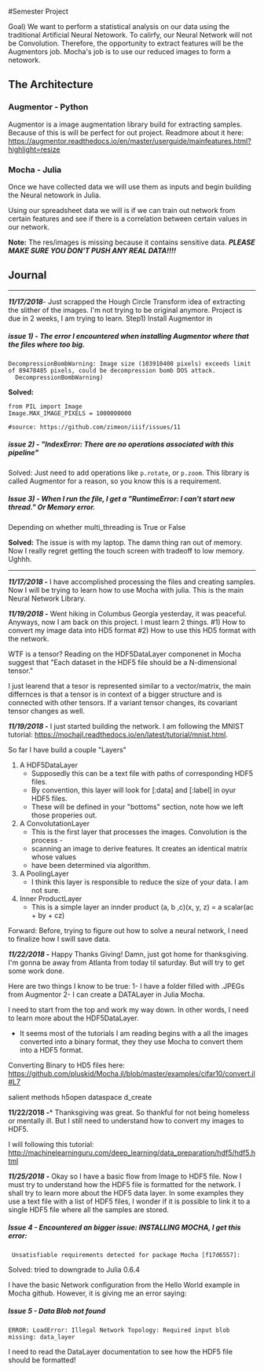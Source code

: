 #Semester Project 

Goal) We want to perform a statistical analysis on our data using the traditional Artificial Neural Netowork. To calirfy, our Neural Network will not be Convolution. Therefore, the opportunity to extract features will be the Augmentors job. 
Mocha's job is to use our reduced images to form a netowork. 


## The Architecture

### Augmentor - Python 
Augmentor is a image augmentation library build for extracting samples. Because of this is will be perfect for out project. 
Readmore about it here: https://augmentor.readthedocs.io/en/master/userguide/mainfeatures.html?highlight=resize		

### Mocha - Julia 
Once we have collected data we will use them as inputs and begin building the Neural netowork in Julia. 

Using our spreadsheet data we will is if we can train out network from certain features and see if there is a correlation between certain values in our network. 

**Note:** The res/images is missing because it contains sensitive data. ***PLEASE MAKE SURE YOU DON'T PUSH ANY REAL DATA!!!!***

## Journal 
---
***11/17/2018***- Just scrapped the Hough Circle Transform idea of extracting the slither of the images. I'm not trying to be original anymore. Project is due in 2 weeks, I am trying to learn. 
Step1) Install Augmentor in 

##### issue 1) - The error I encountered when installing Augmentor where that the files where too big. 

```
DecompressionBombWarning: Image size (103910400 pixels) exceeds limit of 89478485 pixels, could be decompression bomb DOS attack.
  DecompressionBombWarning)
```
**Solved:** 
```
from PIL import Image
Image.MAX_IMAGE_PIXELS = 1000000000

#source: https://github.com/zimeon/iiif/issues/11
```
##### issue 2) - "IndexError: There are no operations associated with this pipeline" 

Solved: Just need to add operations like `p.rotate`, or `p.zoom`. This library is called Augmentor for a reason, so you know this is a requirement. 

##### Issue 3) - When I run the file, I get a "RuntimeError: I can't start new thread." Or Memory error. 

Depending on whether multi_threading is True or False

**Solved:** The issue is with my laptop. The damn thing ran out of memory. Now I really regret getting the touch screen with tradeoff to low memory. Ughhh. 

--- 
***11/17/2018 -*** I have accomplished processing the files and creating samples. Now I will be trying to learn how to use Mocha with julia. This is the main Neural Network Library. 

***11/19/2018 -*** Went hiking in Columbus Georgia yesterday, it was peaceful. Anyways, now I am back on this project. I must learn 2 things.
	#1) How to convert my image data into HD5 format
	#2) How to use this HD5 format with the network. 

WTF is a tensor? Reading on the HDF5DataLayer componenet in Mocha suggest that "Each dataset in the HDF5 file should be a N-dimensional tensor." 

I just learend that a tesor is represented similar to a vector/matrix, the main differnces is that a tensor is in context of a bigger structure and is connected with other tensors. If a variant tensor changes, its covariant tensor changes as well. 

***11/19/2018 -*** I just started building the network. I am following the MNIST tutorial: 	https://mochajl.readthedocs.io/en/latest/tutorial/mnist.html. 

So far I have build a couple "Layers"
1. A HDF5DataLayer 
	- Supposedly this can be a text file with paths of corresponding HDF5 files. 
	- By convention, this layer will look for [:data] and [:label] in oyur HDF5 files.
	- These will be defined in your "bottoms" section, note how we left those properies out. 
2. A ConvolutationLayer 
	- This is the first layer that processes the images. Convolution is the process -
	- scanning an image to derive features. It creates an identical matrix whose values
	- have been determined via algorithm. 
3. A PoolingLayer
	- I think this layer is responsible to reduce the size of your data. I am not sure. 
4. Inner ProductLayer
	- This is a simple layer an innder product (a, b ,c)(x, y, z) = a scalar(ac + by + cz)

Forward: Before, trying to figure out how to solve a neural network, I need to finalize how I swill save data. 

***11/22/2018 -*** Happy Thanks Giving! Damn, just got home for thanksgiving. I'm gonna be away from Atlanta from today til saturday. But will try to get some work done. 

Here are two things I know to be true:
	1- I have a folder filled with .JPEGs from Augmentor
	2- I can create a DATALayer in Julia Mocha. 

I need to start from the top and work my way down. In other words, I need to learn more about the HDF5DataLayer. 

- It seems most of the tutorials I am reading begins with a all the images converted into a binary format, they they use Mocha to convert them into a HDF5 format. 

Converting Binary to HD5 files here: 
https://github.com/pluskid/Mocha.jl/blob/master/examples/cifar10/convert.jl#L7

salient methods 
	h5open 
	dataspace
	d_create

**11/22/2018 -*** Thanksgiving was great. So thankful for not being homeless or mentally ill. But I still need to understand how to convert my images to HDF5. 

I will following this tutorial: http://machinelearninguru.com/deep_learning/data_preparation/hdf5/hdf5.html

***11/25/2018 -*** Okay so I have a basic flow from Image to HDF5 file. Now I must try to understand how the HDF5 file is formatted for the network. I shall try to learn more about the HDF5 data layer. In some examples they use a text file with a list of HDF5 files, I wonder if it is possible to link it to a single HDF5 file where all the samples are stored. 

##### Issue 4 - Encountered an bigger issue: INSTALLING MOCHA, I get this error: 

```
 Unsatisfiable requirements detected for package Mocha [f17d6557]:
```

Solved: tried to downgrade to Julia 0.6.4

I have the basic Network configuration from the Hello World example in Mocha github. However, it is giving me an error saying:

##### Issue 5 - Data Blob not found 

```
ERROR: LoadError: Illegal Network Topology: Required input blob missing: data_layer
```

I need to read the DataLayer documentation to see how the HDF5 file should be formatted! 

